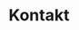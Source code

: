 ---
title: "Kontakt"
layout: "contact"
description: "Nehmen Sie mit uns Kontakt auf – wir freuen uns auf Ihre Nachricht!"
href: "/kontakt"
btn_text: "Jetzt Kontaktieren"
preview_text: "Lust auf Musik? Kontaktieren Sie uns!"
image: "/images/index/Gruppenfoto.png"
address_1: "Im Wiesengrund 16"
address_2: "63856 Bessenbach"
email: "post [at] mvkeilberg.de"
homepage: "https://mvkeilberg.de"

mitgliedschaft:
  title: "Mitglied werden"
  description: "Werden Sie Teil unserer musikalischen Familie! Der Musikverein Keilberg freut sich über neue Mitglieder, die unsere Gemeinschaft bereichern möchten – sei es als Musiker oder förderndes Mitglied."
  instructions: "Laden Sie sich unseren Mitgliedsantrag herunter, füllen Sie ihn aus und senden Sie ihn uns per Post oder E-Mail zu."
  form_url: "/pdf/MVK_Erklaerung_25-01.pdf"
  btn_text: "Mitgliedsantrag herunterladen"

vorstand:
  - title: "Erster Vorstand"
    name: "Jochen Haun"
    kontakt: "Steinbachweg 17  \n 63856 Bessenbach"
    mobil: "+49 171 1241 212"
  - title: "Zweiter Vorstand"
    name: "Günter Haun"
    kontakt: "Im Wiesengrund 16  \n 63856 Bessenbach"
    mobil: "+49 176 4314 4286"
---